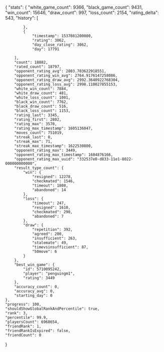 {
    "stats": {
        "white_game_count": 9366,
        "black_game_count": 9431,
        "win_count": 15646,
        "draw_count": 997,
        "loss_count": 2154,
        "rating_delta": 543,
        "history": [
      
            },
            {
                "timestamp": 1537081200000,
                "rating": 3062,
                "day_close_rating": 3062,
                "day": 17791
  
        ],
        "count": 18882,
        "rated_count": 18797,
        "opponent_rating_avg": 2803.703622918551,
        "opponent_rating_win_avg": 2764.9176147258086,
        "opponent_rating_draw_avg": 2992.3640922768304,
        "opponent_rating_loss_avg": 2998.110027855153,
        "white_win_count": 7884,
        "white_draw_count": 481,
        "white_loss_count": 1001,
        "black_win_count": 7762,
        "black_draw_count": 516,
        "black_loss_count": 1153,
        "rating_last": 3345,
        "rating_first": 2802,
        "rating_max": 3570,
        "rating_max_timestamp": 1605136047,
        "moves_count": 751019,
        "streak_last": 0,
        "streak_max": 71,
        "streak_max_timestamp": 1622530800,
        "opponent_rating_max": 3449,
        "opponent_rating_max_timestamp": 1604876166,
        "opponent_rating_max_uuid": "332537e0-d833-11e1-8022-000000000000",
        "result_type_count": {
            "win": {
                "resigned": 12278,
                "checkmated": 1546,
                "timeout": 1808,
                "abandoned": 14
            },
            "loss": {
                "timeout": 247,
                "resigned": 1610,
                "checkmated": 290,
                "abandoned": 7
            },
            "draw": {
                "repetition": 392,
                "agreed": 200,
                "insufficient": 263,
                "stalemate": 49,
                "timevsinsufficient": 87,
                "50move": 6
            }
        },
        "best_win_game": {
            "id": 5710095242,
            "player": "penguingm1",
            "rating": 3449
        },
        "accuracy_count": 0,
        "accuracy_avg": 0,
        "starting_day": 0
    },
    "progress": 100,
    "shouldShowGlobalRankAndPercentile": true,
    "rank": 3,
    "percentile": 99.9,
    "playersCount": 6968654,
    "friendRank": 1,
    "friendRankIsExpired": false,
    "friendCount": 0
}
